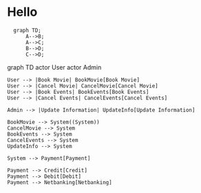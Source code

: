 # Hello
```mermaid
  graph TD;
      A-->B;
      A-->C;
      B-->D;
      C-->D;
```
graph TD
    actor User
    actor Admin

    User --> |Book Movie| BookMovie[Book Movie]
    User --> |Cancel Movie| CancelMovie[Cancel Movie]
    User --> |Book Events| BookEvents[Book Events]
    User --> |Cancel Events| CancelEvents[Cancel Events]

    Admin --> |Update Information| UpdateInfo[Update Information]

    BookMovie --> System((System))
    CancelMovie --> System
    BookEvents --> System
    CancelEvents --> System
    UpdateInfo --> System
    
    System --> Payment[Payment]
    
    Payment --> Credit[Credit]
    Payment --> Debit[Debit]
    Payment --> Netbanking[Netbanking]

